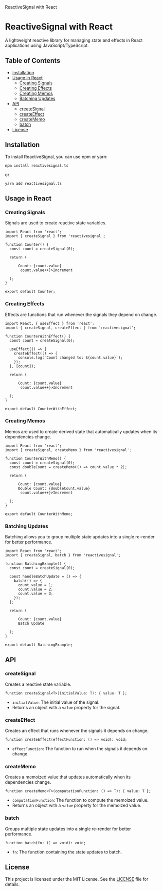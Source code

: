 ReactiveSignal with React

# ReactiveSignal with React

A lightweight reactive library for managing state and effects in React applications using JavaScript/TypeScript.

## Table of Contents

- [Installation](#installation)
- [Usage in React](#usage-in-react)
  - [Creating Signals](#creating-signals)
  - [Creating Effects](#creating-effects)
  - [Creating Memos](#creating-memos)
  - [Batching Updates](#batching-updates)
- [API](#api)
  - [createSignal](#createsignal)
  - [createEffect](#createeffect)
  - [createMemo](#creatememo)
  - [batch](#batch)
- [License](#license)

## Installation

To install ReactiveSignal, you can use npm or yarn:

```
npm install reactivesignal.ts
```

or

```
yarn add reactivesignal.ts
```

## Usage in React

### Creating Signals

Signals are used to create reactive state variables.

```
import React from 'react';
import { createSignal } from 'reactivesignal';

function Counter() {
  const count = createSignal(0);

  return (

      Count: {count.value}
       count.value++}>Increment

  );
}

export default Counter;
```

### Creating Effects

Effects are functions that run whenever the signals they depend on change.

```
import React, { useEffect } from 'react';
import { createSignal, createEffect } from 'reactivesignal';

function CounterWithEffect() {
  const count = createSignal(0);

  useEffect(() => {
    createEffect(() => {
      console.log(`Count changed to: ${count.value}`);
    });
  }, [count]);

  return (

      Count: {count.value}
       count.value++}>Increment

  );
}

export default CounterWithEffect;
```

### Creating Memos

Memos are used to create derived state that automatically updates when its dependencies change.

```
import React from 'react';
import { createSignal, createMemo } from 'reactivesignal';

function CounterWithMemo() {
  const count = createSignal(0);
  const doubleCount = createMemo(() => count.value * 2);

  return (

      Count: {count.value}
      Double Count: {doubleCount.value}
       count.value++}>Increment

  );
}

export default CounterWithMemo;
```

### Batching Updates

Batching allows you to group multiple state updates into a single re-render for better performance.

```
import React from 'react';
import { createSignal, batch } from 'reactivesignal';

function BatchingExample() {
  const count = createSignal(0);

  const handleBatchUpdate = () => {
    batch(() => {
      count.value = 1;
      count.value = 2;
      count.value = 3;
    });
  };

  return (

      Count: {count.value}
      Batch Update

  );
}

export default BatchingExample;
```

## API

### createSignal

Creates a reactive state variable.

```
function createSignal<T>(initialValue: T): { value: T };
```

- `initialValue`: The initial value of the signal.
- Returns an object with a `value` property for the signal.

### createEffect

Creates an effect that runs whenever the signals it depends on change.

```
function createEffect(effectFunction: () => void): void;
```

- `effectFunction`: The function to run when the signals it depends on change.

### createMemo

Creates a memoized value that updates automatically when its dependencies change.

```
function createMemo<T>(computationFunction: () => T): { value: T };
```

- `computationFunction`: The function to compute the memoized value.
- Returns an object with a `value` property for the memoized value.

### batch

Groups multiple state updates into a single re-render for better performance.

```
function batch(fn: () => void): void;
```

- `fn`: The function containing the state updates to batch.

## License

This project is licensed under the MIT License. See the [LICENSE](LICENSE) file for details.
